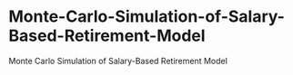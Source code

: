 # Monte-Carlo-Simulation-of-Salary-Based-Retirement-Model
Monte Carlo Simulation of Salary-Based Retirement Model
